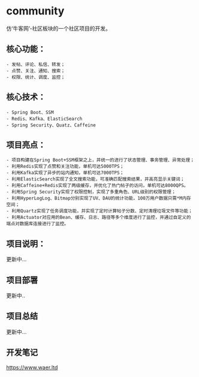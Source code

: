 # community
仿‘牛客网’-社区板块的一个社区项目的开发。

## 核心功能：
    - 发帖、评论、私信、转发；
    - 点赞、关注、通知、搜索；
    - 权限、统计、调度、监控；
## 核心技术：
    - Spring Boot、SSM
    - Redis、Kafka、ElasticSearch
    - Spring Security、Quatz、Caffeine
## 项目亮点：
    - 项目构建在Spring Boot+SSM框架之上，并统一的进行了状态管理、事务管理、异常处理；
    - 利用Redis实现了点赞和关注功能，单机可达5000TPS；
    - 利用Kafka实现了异步的站内通知，单机可达7000TPS；
    - 利用ElasticSearch实现了全文搜索功能，可准确匹配搜索结果，并高亮显示关键词；
    - 利用Caffeine+Redis实现了两级缓存，并优化了热门帖子的访问，单机可达8000QPS。
    - 利用Spring Security实现了权限控制，实现了多重角色、URL级别的权限管理；
    - 利用HyperLogLog、Bitmap分别实现了UV、DAU的统计功能，100万用户数据只需*M内存空间；
    - 利用Quartz实现了任务调度功能，并实现了定时计算帖子分数、定时清理垃圾文件等功能；
    - 利用Actuator对应用的Bean、缓存、日志、路径等多个维度进行了监控，并通过自定义的端点对数据库连接进行了监控。

## 项目说明：
更新中...
## 项目部署
更新中..
## 项目总结
更新中...
## 开发笔记
https://www.waer.ltd

